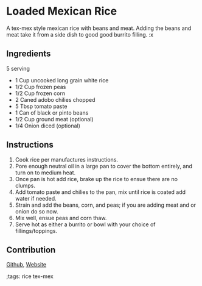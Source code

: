 # Loaded Mexican Rice

A tex-mex style mexican rice with beans and meat. Adding the beans and meat take it from a side 
dish to good good burrito filling. :x

## Ingredients

5 serving 

* 1 Cup uncooked long grain white rice 
* 1/2 Cup frozen peas
* 1/2 Cup frozen corn
* 2 Caned adobo chilies chopped 
* 5 Tbsp tomato paste 
* 1 Can of black or pinto beans 
* 1/2 Cup ground meat (optional)
* 1/4 Onion diced (optional)


## Instructions

1. Cook rice per manufactures instructions.
2. Pore enough neutral oil in a large pan to cover the bottom entirely, and turn on to medium heat.
3. Once pan is hot add rice, brake up the rice to ensue there are no clumps.
4. Add tomato paste and chilies to the pan, mix until rice is coated add water if needed.
5. Strain and add the beans, corn, and peas; if you are adding meat and or onion do so now.
6. Mix well, ensue peas and corn thaw.
7. Serve hot as either a burrito or bowl with your choice of fillings/toppings.

## Contribution

[Github](https://github.com/MrMip),
[Website](https://mrmip.dev)

;tags: rice tex-mex
